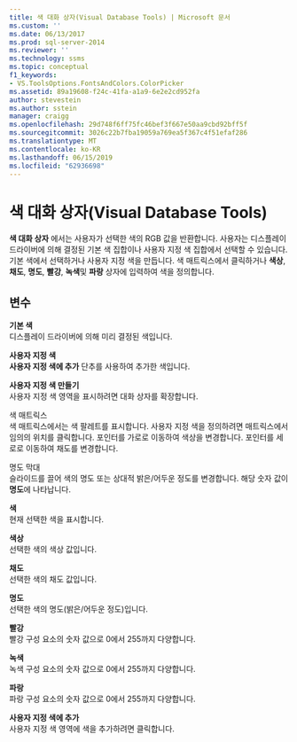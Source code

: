```yaml
---
title: 색 대화 상자(Visual Database Tools) | Microsoft 문서
ms.custom: ''
ms.date: 06/13/2017
ms.prod: sql-server-2014
ms.reviewer: ''
ms.technology: ssms
ms.topic: conceptual
f1_keywords:
- VS.ToolsOptions.FontsAndColors.ColorPicker
ms.assetid: 89a19608-f24c-41fa-a1a9-6e2e2cd952fa
author: stevestein
ms.author: sstein
manager: craigg
ms.openlocfilehash: 29d748f6ff75fc46bef3f667e50aa9cbd92bff5f
ms.sourcegitcommit: 3026c22b7fba19059a769ea5f367c4f51efaf286
ms.translationtype: MT
ms.contentlocale: ko-KR
ms.lasthandoff: 06/15/2019
ms.locfileid: "62936698"
---
```

# <a name="color-dialog-box-visual-database-tools"></a>색 대화 상자(Visual Database Tools)
  **색 대화 상자** 에서는 사용자가 선택한 색의 RGB 값을 반환합니다. 사용자는 디스플레이 드라이버에 의해 결정된 기본 색 집합이나 사용자 지정 색 집합에서 선택할 수 있습니다. 기본 색에서 선택하거나 사용자 지정 색을 만듭니다. 색 매트릭스에서 클릭하거나 **색상**, **채도**, **명도**, **빨강**, **녹색**및 **파랑** 상자에 입력하여 색을 정의합니다.  
  
## <a name="options"></a>변수  
 **기본 색**  
 디스플레이 드라이버에 의해 미리 결정된 색입니다.  
  
 **사용자 지정 색**  
 **사용자 지정 색에 추가** 단추를 사용하여 추가한 색입니다.  
  
 **사용자 지정 색 만들기**  
 사용자 지정 색 영역을 표시하려면 대화 상자를 확장합니다.  
  
 색 매트릭스  
 색 매트릭스에서는 색 팔레트를 표시합니다. 사용자 지정 색을 정의하려면 매트릭스에서 임의의 위치를 클릭합니다. 포인터를 가로로 이동하여 색상을 변경합니다. 포인터를 세로로 이동하여 채도를 변경합니다.  
  
 명도 막대  
 슬라이드를 끌어 색의 명도 또는 상대적 밝은/어두운 정도를 변경합니다. 해당 숫자 값이 **명도**에 나타납니다.  
  
 **색**  
 현재 선택한 색을 표시합니다.  
  
 **색상**  
 선택한 색의 색상 값입니다.  
  
 **채도**  
 선택한 색의 채도 값입니다.  
  
 **명도**  
 선택한 색의 명도(밝은/어두운 정도)입니다.  
  
 **빨강**  
 빨강 구성 요소의 숫자 값으로 0에서 255까지 다양합니다.  
  
 **녹색**  
 녹색 구성 요소의 숫자 값으로 0에서 255까지 다양합니다.  
  
 **파랑**  
 파랑 구성 요소의 숫자 값으로 0에서 255까지 다양합니다.  
  
 **사용자 지정 색에 추가**  
 사용자 지정 색 영역에 색을 추가하려면 클릭합니다.  
  
  
